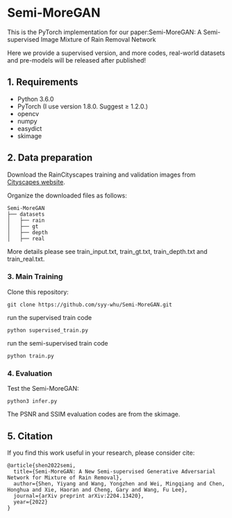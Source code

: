# Semi-MoreGAN

This is the PyTorch implementation for our paper:Semi-MoreGAN: A Semi-supervised Image Mixture of Rain Removal Network

Here we provide a supervised version, and more codes, real-world datasets and pre-models will be released after published!

## 1. Requirements

- Python 3.6.0
- PyTorch (I use version 1.8.0. Suggest ≥ 1.2.0.)
- opencv
- numpy
- easydict
- skimage

## 2. Data preparation
Download the RainCityscapes training and validation images from [Cityscapes website](https://www.cityscapes-dataset.com/downloads/).

Organize the downloaded files as follows:
```
Semi-MoreGAN
├── datasets
│   ├── rain
│   ├── gt
│   ├── depth
│   ├── real
```
More details please see train_input.txt, train_gt.txt, train_depth.txt and train_real.txt.
### 3. Main Training
Clone this repository:          
   ```shell
   git clone https://github.com/syy-whu/Semi-MoreGAN.git
   ```
run the supervised train code
```
python supervised_train.py
```
run the semi-supervised train code
```
python train.py
```
### 4. Evaluation
Test the Semi-MoreGAN:
   ```shell
   python3 infer.py    
   ```
The PSNR and SSIM evaluation codes are from the skimage.
## 5. Citation
If you find this work useful in your research, please consider cite:

```
@article{shen2022semi,
  title={Semi-MoreGAN: A New Semi-supervised Generative Adversarial Network for Mixture of Rain Removal},
  author={Shen, Yiyang and Wang, Yongzhen and Wei, Mingqiang and Chen, Honghua and Xie, Haoran and Cheng, Gary and Wang, Fu Lee},
  journal={arXiv preprint arXiv:2204.13420},
  year={2022}
}
```
